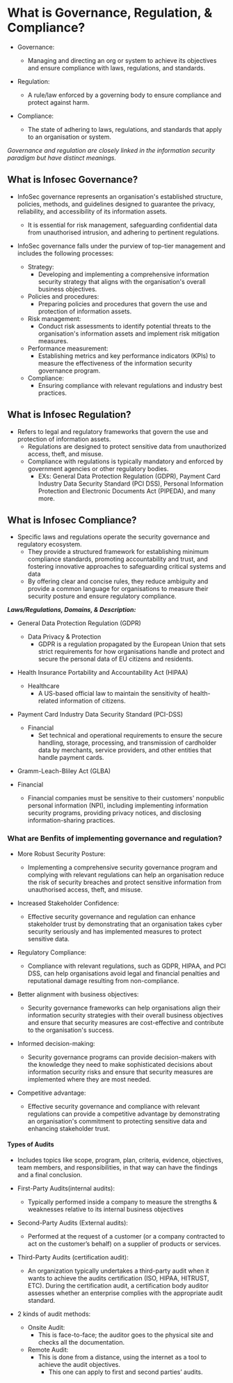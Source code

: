# What is Governance, Regulation, & Compliance?

- Governance:
  - Managing and directing an org or system to achieve its objectives and ensure compliance with laws, regulations, and standards.

- Regulation:
  - A rule/law enforced by a governing body to ensure compliance and protect against harm.

- Compliance:
  - The state of adhering to laws, regulations, and standards that apply to an organisation or system.

*Governance and regulation are closely linked in the information security paradigm but have distinct meanings.*

## What is Infosec Governance?

- InfoSec governance represents an organisation's established structure, policies, methods, and guidelines designed to guarantee the privacy, reliability, and accessibility of its information assets.
  - It is essential for risk management, safeguarding confidential data from unauthorised intrusion, and adhering to pertinent regulations.

- InfoSec governance falls under the purview of top-tier management and includes the following processes:
  - Strategy:
    - Developing and implementing a comprehensive information security strategy that aligns with the organisation's overall business objectives.
  - Policies and procedures:
    - Preparing policies and procedures that govern the use and protection of information assets.
  - Risk management:
    - Conduct risk assessments to identify potential threats to the organisation's information assets and implement risk mitigation measures.
  - Performance measurement:
    - Establishing metrics and key performance indicators (KPIs) to measure the effectiveness of the information security governance program.
  - Compliance:
    - Ensuring compliance with relevant regulations and industry best practices.

## What is Infosec Regulation?

- Refers to legal and regulatory frameworks that govern the use and protection of information assets.
  - Regulations are designed to protect sensitive data from unauthorized access, theft, and misuse.
  - Compliance with regulations is typically mandatory and enforced by government agencies or other regulatory bodies.
    - EXs: General Data Protection Regulation (GDPR), Payment Card Industry Data Security Standard (PCI DSS), Personal Information Protection and Electronic Documents Act (PIPEDA), and many more.

## What is Infosec Compliance?

- Specific laws and regulations operate the security governance and regulatory ecosystem.
  - They provide a structured framework for establishing minimum compliance standards, promoting accountability and trust, and fostering innovative approaches to safeguarding critical systems and data
  - By offering clear and concise rules, they reduce ambiguity and provide a common language for organisations to measure their security posture and ensure regulatory compliance.

***Laws/Regulations, Domains, & Description:***

- General Data Protection Regulation (GDPR)
  - Data Privacy & Protection
    - GDPR is a regulation propagated by the European Union that sets strict requirements for how organisations handle and protect and  secure the personal data of EU citizens and residents.

- Health Insurance Portability and Accountability Act (HIPAA)
  - Healthcare
    - A US-based official law to maintain the sensitivity of health-related information of citizens.

- Payment Card Industry Data Security Standard (PCI-DSS)
  - Financial
    - Set technical and operational requirements to ensure the secure handling, storage, processing, and transmission of cardholder data by merchants, service providers, and other entities that handle payment cards.

- Gramm-Leach-Bliley Act (GLBA)
- Financial
  - Financial companies must be sensitive to their customers' nonpublic personal information (NPI), including implementing information security programs, providing privacy notices, and disclosing information-sharing practices.

### What are Benfits of implementing governance and regulation?

- More Robust Security Posture:
  - Implementing a comprehensive security governance program and complying with relevant regulations can help an organisation reduce the risk of security breaches and protect sensitive information from unauthorised access, theft, and misuse.

- Increased Stakeholder Confidence:
  - Effective security governance and regulation can enhance stakeholder trust by demonstrating that an organisation takes cyber security seriously and has implemented measures to protect sensitive data.

- Regulatory Compliance:
  - Compliance with relevant regulations, such as GDPR, HIPAA, and PCI DSS, can help organisations avoid legal and financial penalties and reputational damage resulting from non-compliance.

- Better alignment with business objectives:
  - Security governance frameworks can help organisations align their information security strategies with their overall business objectives and ensure that security measures are cost-effective and contribute to the organisation's success.

- Informed decision-making:
  - Security governance programs can provide decision-makers with the knowledge they need to make sophisticated decisions about information security risks and ensure that security measures are implemented where they are most needed.

- Competitive advantage:
  - Effective security governance and compliance with relevant regulations can provide a competitive advantage by demonstrating an organisation's commitment to protecting sensitive data and enhancing stakeholder trust.

#### Types of Audits

- Includes topics like scope, program, plan, criteria, evidence, objectives, team members, and responsibilities, in that way can have the findings and a final conclusion.

- First-Party Audits(internal audits):
  - Typically performed inside a company to measure the strengths & weaknesses relative to its internal business objectives

- Second-Party Audits (External audits):
  - Performed at the request of a customer (or a company contracted to act on the customer’s behalf) on a supplier of products or services.

- Third-Party Audits (certification audit):
  - An organization typically undertakes a third-party audit when it wants to achieve the audits certification (ISO, HIPAA, HITRUST, ETC). During the certification audit, a certification body auditor assesses whether an enterprise complies with the appropriate audit standard.

- 2 kinds of audit methods:
  - Onsite Audit:
    - This is face-to-face; the auditor goes to the physical site and checks all the documentation.
  - Remote Audit:
    - This is done from a distance, using the internet as a tool to achieve the audit objectives.
      - This one can apply to first and second parties’ audits.
